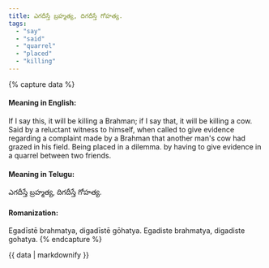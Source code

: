 ```yaml
---
title: ఎగదీస్తే బ్రహ్మత్య, దిగదీస్తే గోహత్య.
tags:
  - "say"
  - "said"
  - "quarrel"
  - "placed"
  - "killing"
---
```


{% capture data %}
#### Meaning in English:
If I say this, it will be killing a Brahman; if I say that, it will be killing a cow.
Said by a reluctant witness to himself, when called to give evidence regarding a complaint made by a Brahman that another man's cow had grazed in his field.
Being placed in a dilemma. by having to give evidence in a quarrel between two friends.

#### Meaning in Telugu:
ఎగదీస్తే బ్రహ్మత్య, దిగదీస్తే గోహత్య.

#### Romanization:
Egadīstē brahmatya, digadīstē gōhatya.
Egadiste brahmatya, digadiste gohatya.
{% endcapture %}

{{ data | markdownify }}

